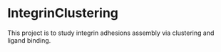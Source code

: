 # IntegrinClustering
This project is to study integrin adhesions assembly via clustering and ligand binding.

